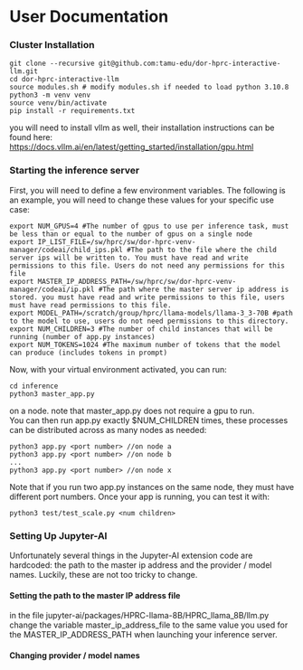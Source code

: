 # User Documentation
### Cluster Installation
```
git clone --recursive git@github.com:tamu-edu/dor-hprc-interactive-llm.git
cd dor-hprc-interactive-llm
source modules.sh # modify modules.sh if needed to load python 3.10.8
python3 -m venv venv
source venv/bin/activate
pip install -r requirements.txt
``` 
you will need to install vllm as well, their installation instructions can be found here:  
https://docs.vllm.ai/en/latest/getting_started/installation/gpu.html
### Starting the inference server
First, you will need to define a few environment variables. The following is an example, you will need to change these values for your specific use case:  
```
export NUM_GPUS=4 #The number of gpus to use per inference task, must be less than or equal to the number of gpus on a single node
export IP_LIST_FILE=/sw/hprc/sw/dor-hprc-venv-manager/codeai/child_ips.pkl #The path to the file where the child server ips will be written to. You must have read and write permissions to this file. Users do not need any permissions for this file
export MASTER_IP_ADDRESS_PATH=/sw/hprc/sw/dor-hprc-venv-manager/codeai/ip.pkl #The path where the master server ip address is stored. you must have read and write permissions to this file, users must have read permissions to this file.
export MODEL_PATH=/scratch/group/hprc/llama-models/llama-3_3-70B #path to the model to use, users do not need permissions to this directory.
export NUM_CHILDREN=3 #The number of child instances that will be running (number of app.py instances)
export NUM_TOKENS=1024 #The maximum number of tokens that the model can produce (includes tokens in prompt)
```
Now, with your virtual environment activated, you can run:  
```
cd inference
python3 master_app.py
```
on a node. note that master_app.py does not require a gpu to run.  
You can then run app.py exactly $NUM_CHILDREN times, these processes can be distributed across as many nodes as needed: 
```
python3 app.py <port number> //on node a  
python3 app.py <port number> //on node b  
...
python3 app.py <port number> //on node x
```
Note that if you run two app.py instances on the same node, they must have different port numbers.
Once your app is running, you can test it with:
```
python3 test/test_scale.py <num children>
```
### Setting Up Jupyter-AI
Unfortunately several things in the Jupyter-AI extension code are hardcoded: the path to the master ip address and the provider / model names. Luckily, these are not too tricky to change.  
#### Setting the path to the master IP address file
in the file jupyter-ai/packages/HPRC-llama-8B/HPRC_llama_8B/llm.py change the variable master_ip_address_file to the same value you used for the MASTER_IP_ADDRESS_PATH when launching your inference server.  
#### Changing provider / model names  
